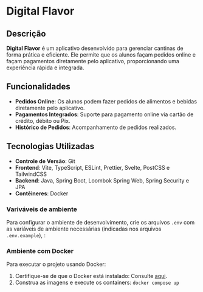 
# Digital Flavor

## Descrição
**Digital Flavor** é um aplicativo desenvolvido para gerenciar cantinas de forma prática e eficiente. Ele permite que os alunos façam pedidos online e façam pagamentos diretamente pelo aplicativo, proporcionando uma experiência rápida e integrada.

## Funcionalidades
- **Pedidos Online**: Os alunos podem fazer pedidos de alimentos e bebidas diretamente pelo aplicativo.
- **Pagamentos Integrados**: Suporte para pagamento online via cartão de crédito, débito ou Pix.
- **Histórico de Pedidos**: Acompanhamento de pedidos realizados.

## Tecnologias Utilizadas
- **Controle de Versão**: Git
- **Frontend**: Vite, TypeScript, ESLint, Prettier, Svelte, PostCSS e TailwindCSS
- **Backend**: Java, Spring Boot, Loombok Spring Web, Spring Security e JPA
- **Contêineres**: Docker


### Variváveis de ambiente
Para configurar o ambiente de desenvolvimento, crie os arquivos `.env` com as variáveis de ambiente necessárias (indicadas nos arquivos `.env.example`), :

### Ambiente com Docker
Para executar o projeto usando Docker:
1. Certifique-se de que o Docker está instalado:
   Consulte [aqui](https://docs.docker.com/get-docker/).
2. Construa as imagens e execute os containers: `docker compose up`
